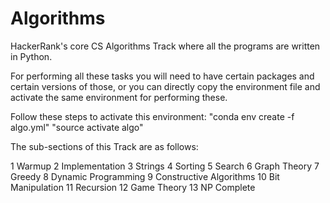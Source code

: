 # Algorithms
HackerRank's core CS Algorithms Track where all the programs are written in Python.

For performing all these tasks you will need to have certain packages and certain versions of those,
or you can directly copy the environment file and activate the same environment for performing these.

Follow these steps to activate this environment:
	"conda env create -f algo.yml"
	"source activate algo"

The sub-sections of this Track are as follows:

1	Warmup
2	Implementation
3	Strings
4	Sorting
5	Search
6	Graph Theory
7	Greedy
8	Dynamic Programming
9	Constructive Algorithms
10	Bit Manipulation
11	Recursion
12	Game Theory
13	NP Complete
